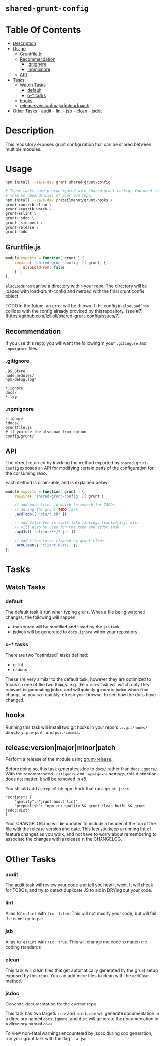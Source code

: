 `shared-grunt-config`
=====================

# Table Of Contents

<!-- MarkdownTOC autolink=true autoanchor=true bracket=round depth=3 -->

- [Description](#description)
- [Usage](#usage)
    - [Gruntfile.js](#gruntfilejs)
    - [Recommendation](#recommendation)
        - [.gitignore](#gitignore)
        - [.npmignore](#npmignore)
    - [API](#api)
- [Tasks](#tasks)
    - [Watch Tasks](#watch-tasks)
        - [default](#default)
        - [o-* tasks](#o--tasks)
    - [hooks](#hooks)
    - [release:version|major|minor|patch](#releaseversion|major|minor|patch)
- [Other Tasks](#other-tasks)
        - [audit](#audit)
        - [lint](#lint)
        - [jsb](#jsb)
        - [clean](#clean)
        - [jsdoc](#jsdoc)

<!-- /MarkdownTOC -->

<a name="description"></a>
# Description

This repository exposes grunt configuration that can be shared between multiple
modules.

<a name="usage"></a>
# Usage

```bash 
npm install --save-dev grunt shared-grunt-config

# These tasks come preconfigured with shared-grunt-config. You need to install
# them as dependencies of your own repo.
npm install --save-dev @retailmenot/grunt-hooks \
grunt-contrib-clean \
grunt-contrib-watch \
grunt-eslint \
grunt-jsdoc \
grunt-jsinspect \
grunt-release \
grunt-todo
```

<a name="gruntfilejs"></a>
## Gruntfile.js

```javascript
module.exports = function( grunt ) {
    require( 'shared-grunt-config' )( grunt, {
        alsoLoadFrom: false
    } );
};
```

`alsoLoadFrom` can be a directory within your repo. The directory will be loaded
with [load-grunt-config](https://github.com/firstandthird/load-grunt-config)
and merged with the final grunt config object.

TODO In the future, an error will be thrown if the config in `alsoLoadFrom`
     collides with the config already provided by this repository.
     (see #7)[https://github.com/lzilioli/shared-grunt-config/issues/7]


<a name="recommendation"></a>
## Recommendation

If you use this repo, you will want the following in your `.gitingore` and
`.npmignore` files.

<a name="gitignore"></a>
### .gitignore

```
.DS_Store
node_modules/
npm-debug.log*

*.ignore
docs/
*.log
```

<a name="npmignore"></a>
### .npmignore

```
*.ignore
!docs/
Gruntfile.js
# if you use the alsoLoad from option
config/grunt/
```


<a name="api"></a>
## API

The object returned by invoking the method exported by `shared-grunt-config`
exposes an API for modifying certain parts of the configuration for the
consuming repo.

Each method is chain-able, and is explained below:

```javascript
module.exports = function( grunt ) {
    require( 'shared-grunt-config' )( grunt )

    // add more files in which to search for TODOs
    // during the grunt TODO task
    .addTodo([ 'bin/*.sh' ])

    // add files for js stuff like linting, beautifying, etc.
    // will also be used for the todo and jsdoc task
    .addJs([ 'client/**/*.js' ])

    // Add files to be cleaned by grunt clean
    .addClean([ 'client-dist/' ]);
};
```

<a name="tasks"></a>
# Tasks

<a name="watch-tasks"></a>
## Watch Tasks

<a name="default"></a>
### default

The default task is run when typing `grunt`. When a file being watched changes,
the following will happen:

- the source will be modified and linted by the `jsb` task
- jsdocs will be generated to `docs.ignore` within your repository

<a name="o--tasks"></a>
### o-* tasks

There are two "optimized" tasks defined:

- o-lint
- o-docs

These are very similar to the default task, however they are optimized to focus
on one of the two things. e.g. the `o-docs` task will watch only files
relevant to generating jsdoc, and will quickly generate jsdoc when files change
so you can quickly refresh your browser to see how the docs have changed.

<a name="hooks"></a>
## hooks

Running this task will install two git hooks in your repo's `./.git/hooks/`
directory: `pre-push`, and `post-commit`.

<a name="releaseversion|major|minor|patch"></a>
## release:version|major|minor|patch

Perform a release of the module using
[grunt-release](https://github.com/geddski/grunt-release).

Before doing so, this task generatesjsdoc to `docs/` rather than `docs.ignore/`.
With the recommended `.gitignore` and `.npmignore` settings, this distinction
does not matter. It will be removed in
[#5](https://github.com/lzilioli/shared-grunt-config/issues/5).

You should add a `prepublish` npm hook that runs `grunt jsdoc`.

```
"scripts": {
    "quality": "grunt audit lint",
    "prepublish": "npm run quality && grunt clean build && grunt jsdoc:dist"
}
```

Your CHANGELOG.md will be updated to include a header at the top of the file
with the release version and date. This lets you keep a running list of feature
changes as you work, and not have to worry about remembering to associate the
changes with a release in the CHANGELOG.

<a name="other-tasks"></a>
# Other Tasks

<a name="audit"></a>
### audit

The audit task will review your code and tell you how it went. It will check for
TODOs, and try to detect duplicate JS to aid in DRYing out your code.

<a name="lint"></a>
### lint

Alias for `eslint` with `fix: false`. This will not modify your code, but will
fail if it is not up to par.

<a name="jsb"></a>
### jsb

Alias for `eslint` with `fix: true`. This will change the code to match the
coding standards.

<a name="clean"></a>
### clean

This task will clean files that get automatically generated by the grunt setup
exposed by this repo. You can add more files to clean with the `addClean` method.

<a name="jsdoc"></a>
### jsdoc

Generate documentation for the current repo.

This task has two targets `:dev` and `:dist`. `dev` will generate documentation
in a directory named `docs.ignore`, and `dist` will generate the documentation
in a directory named `docs`.

To view non-fatal warnings encountered by jsdoc during doc generation, run your
grunt task with the flag  `--w-jsd`.

